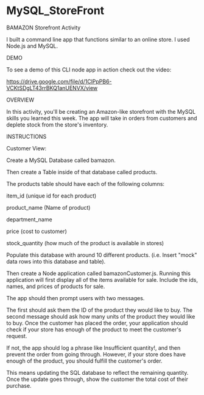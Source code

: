 # MySQL_StoreFront

BAMAZON Storefront Activity

I built a command line app that functions similar to an online store. I used Node.js and MySQL.

DEMO

To see a demo of this CLI node app in action check out the video:

https://drive.google.com/file/d/1ClPpPB6-VCKtSDgLT43rrBKQ1anUENVX/view

OVERVIEW

In this activity, you'll be creating an Amazon-like storefront with the MySQL skills you learned this week. The app will take in orders from customers and deplete stock from the store's inventory.

INSTRUCTIONS

Customer View:

Create a MySQL Database called bamazon.

Then create a Table inside of that database called products.

The products table should have each of the following columns:

item_id (unique id for each product)

product_name (Name of product)

department_name

price (cost to customer)

stock_quantity (how much of the product is available in stores)

Populate this database with around 10 different products. (i.e. Insert "mock" data rows into this database and table).

Then create a Node application called bamazonCustomer.js. Running this application will first display all of the items available for sale. Include the ids, names, and prices of products for sale.

The app should then prompt users with two messages.

The first should ask them the ID of the product they would like to buy.
The second message should ask how many units of the product they would like to buy.
Once the customer has placed the order, your application should check if your store has enough of the product to meet the customer's request.

If not, the app should log a phrase like Insufficient quantity!, and then prevent the order from going through.
However, if your store does have enough of the product, you should fulfill the customer's order.

This means updating the SQL database to reflect the remaining quantity.
Once the update goes through, show the customer the total cost of their purchase.

